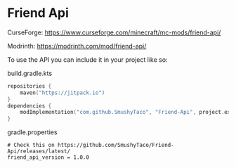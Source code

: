 # Friend Api
CurseForge: https://www.curseforge.com/minecraft/mc-mods/friend-api/

Modrinth: https://modrinth.com/mod/friend-api/

To use the API you can include it in your project like so:

build.gradle.kts
```kotlin
repositories {
    maven("https://jitpack.io")
}
dependencies {
    modImplementation("com.github.SmushyTaco", "Friend-Api", project.extra["friend_api_version"] as String)
}
```
gradle.properties
```properties
# Check this on https://github.com/SmushyTaco/Friend-Api/releases/latest/
friend_api_version = 1.0.0
```
